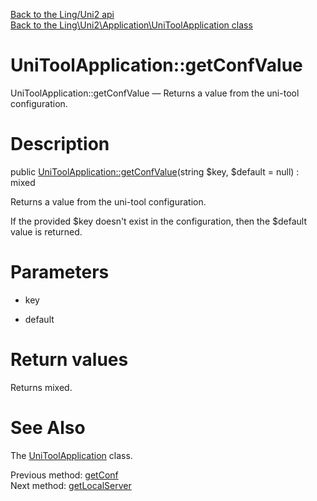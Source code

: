 [Back to the Ling/Uni2 api](https://github.com/lingtalfi/Uni2/blob/master/doc/api/Ling/Uni2.md)<br>
[Back to the Ling\Uni2\Application\UniToolApplication class](https://github.com/lingtalfi/Uni2/blob/master/doc/api/Ling/Uni2/Application/UniToolApplication.md)


UniToolApplication::getConfValue
================



UniToolApplication::getConfValue — Returns a value from the uni-tool configuration.




Description
================


public [UniToolApplication::getConfValue](https://github.com/lingtalfi/Uni2/blob/master/doc/api/Ling/Uni2/Application/UniToolApplication/getConfValue.md)(string $key, $default = null) : mixed




Returns a value from the uni-tool configuration.

If the provided $key doesn't exist in the configuration,
then the $default value is returned.




Parameters
================


- key

    

- default

    


Return values
================

Returns mixed.








See Also
================

The [UniToolApplication](https://github.com/lingtalfi/Uni2/blob/master/doc/api/Ling/Uni2/Application/UniToolApplication.md) class.

Previous method: [getConf](https://github.com/lingtalfi/Uni2/blob/master/doc/api/Ling/Uni2/Application/UniToolApplication/getConf.md)<br>Next method: [getLocalServer](https://github.com/lingtalfi/Uni2/blob/master/doc/api/Ling/Uni2/Application/UniToolApplication/getLocalServer.md)<br>


